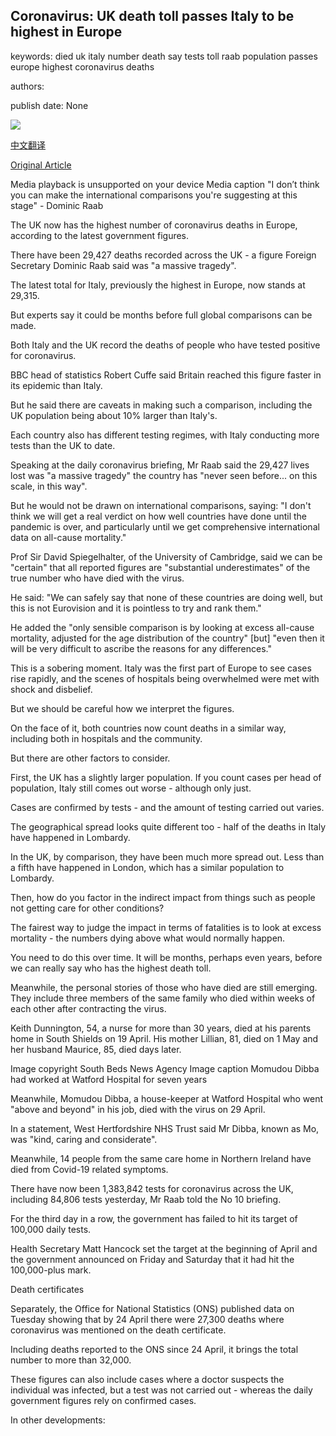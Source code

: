 ## Coronavirus: UK death toll passes Italy to be highest in Europe

keywords: died uk italy number death say tests toll raab population passes europe highest coronavirus deaths

authors: 

publish date: None

![](https://ichef.bbci.co.uk/images/ic/1024x576/p08cbz2t.jpg)

[中文翻译](Coronavirus%3A%20UK%20death%20toll%20passes%20Italy%20to%20be%20highest%20in%20Europe_zh.md)

[Original Article](https://www.bbc.com/news/uk-52549860)

Media playback is unsupported on your device Media caption "I don’t think you can make the international comparisons you're suggesting at this stage" - Dominic Raab

The UK now has the highest number of coronavirus deaths in Europe, according to the latest government figures.

There have been 29,427 deaths recorded across the UK - a figure Foreign Secretary Dominic Raab said was "a massive tragedy".

The latest total for Italy, previously the highest in Europe, now stands at 29,315.

But experts say it could be months before full global comparisons can be made.

Both Italy and the UK record the deaths of people who have tested positive for coronavirus.

BBC head of statistics Robert Cuffe said Britain reached this figure faster in its epidemic than Italy.

But he said there are caveats in making such a comparison, including the UK population being about 10% larger than Italy's.

Each country also has different testing regimes, with Italy conducting more tests than the UK to date.

Speaking at the daily coronavirus briefing, Mr Raab said the 29,427 lives lost was "a massive tragedy" the country has "never seen before... on this scale, in this way".

But he would not be drawn on international comparisons, saying: "I don't think we will get a real verdict on how well countries have done until the pandemic is over, and particularly until we get comprehensive international data on all-cause mortality."

Prof Sir David Spiegelhalter, of the University of Cambridge, said we can be "certain" that all reported figures are "substantial underestimates" of the true number who have died with the virus.

He said: "We can safely say that none of these countries are doing well, but this is not Eurovision and it is pointless to try and rank them."

He added the "only sensible comparison is by looking at excess all-cause mortality, adjusted for the age distribution of the country" [but] "even then it will be very difficult to ascribe the reasons for any differences."

This is a sobering moment. Italy was the first part of Europe to see cases rise rapidly, and the scenes of hospitals being overwhelmed were met with shock and disbelief.

But we should be careful how we interpret the figures.

On the face of it, both countries now count deaths in a similar way, including both in hospitals and the community.

But there are other factors to consider.

First, the UK has a slightly larger population. If you count cases per head of population, Italy still comes out worse - although only just.

Cases are confirmed by tests - and the amount of testing carried out varies.

The geographical spread looks quite different too - half of the deaths in Italy have happened in Lombardy.

In the UK, by comparison, they have been much more spread out. Less than a fifth have happened in London, which has a similar population to Lombardy.

Then, how do you factor in the indirect impact from things such as people not getting care for other conditions?

The fairest way to judge the impact in terms of fatalities is to look at excess mortality - the numbers dying above what would normally happen.

You need to do this over time. It will be months, perhaps even years, before we can really say who has the highest death toll.

Meanwhile, the personal stories of those who have died are still emerging. They include three members of the same family who died within weeks of each other after contracting the virus.

Keith Dunnington, 54, a nurse for more than 30 years, died at his parents home in South Shields on 19 April. His mother Lillian, 81, died on 1 May and her husband Maurice, 85, died days later.

Image copyright South Beds News Agency Image caption Momudou Dibba had worked at Watford Hospital for seven years

Meanwhile, Momudou Dibba, a house-keeper at Watford Hospital who went "above and beyond" in his job, died with the virus on 29 April.

In a statement, West Hertfordshire NHS Trust said Mr Dibba, known as Mo, was "kind, caring and considerate".

Meanwhile, 14 people from the same care home in Northern Ireland have died from Covid-19 related symptoms.

There have now been 1,383,842 tests for coronavirus across the UK, including 84,806 tests yesterday, Mr Raab told the No 10 briefing.

For the third day in a row, the government has failed to hit its target of 100,000 daily tests.

Health Secretary Matt Hancock set the target at the beginning of April and the government announced on Friday and Saturday that it had hit the 100,000-plus mark.

Death certificates

Separately, the Office for National Statistics (ONS) published data on Tuesday showing that by 24 April there were 27,300 deaths where coronavirus was mentioned on the death certificate.

Including deaths reported to the ONS since 24 April, it brings the total number to more than 32,000.

These figures can also include cases where a doctor suspects the individual was infected, but a test was not carried out - whereas the daily government figures rely on confirmed cases.

In other developments: